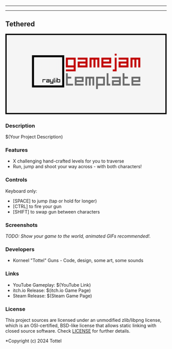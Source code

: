 -----------------------------------


-----------------------------------

## Tethered

![Tethered](screenshots/screenshot000.png "Tethered")

### Description

$(Your Project Description)

### Features

 - X challenging hand-crafted levels for you to traverse
 - Run, jump and shoot your way across - with both characters!

### Controls

Keyboard only:
 - [SPACE] to jump (tap or hold for longer)
 - [CTRL] to fire your gun 
 - [SHIFT] to swap gun between characters

### Screenshots

_TODO: Show your game to the world, animated GIFs recommended!._

### Developers

 - Korneel "Tottel" Guns - Code, design, some art, some sounds

### Links

 - YouTube Gameplay: $(YouTube Link)
 - itch.io Release: $(itch.io Game Page)
 - Steam Release: $(Steam Game Page)

### License

This project sources are licensed under an unmodified zlib/libpng license, which is an OSI-certified, BSD-like license that allows static linking with closed source software. Check [LICENSE](LICENSE) for further details.

*Copyright (c) 2024 Tottel
